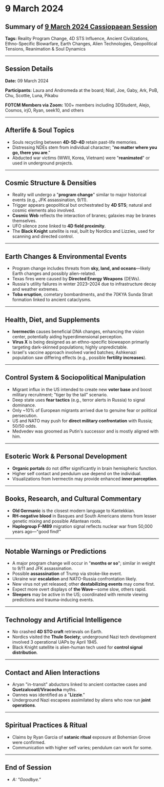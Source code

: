 # 9 March 2024

## Summary of [9 March 2024 Cassiopaean Session](https://cassiopaea.org/forum/threads/session-9-march-2024.54385/)

**Tags:** Reality Program Change, 4D STS Influence, Ancient Civilizations, Ethno-Specific Biowarfare, Earth Changes, Alien Technologies, Geopolitical Tensions, Reanimation & Soul Dynamics

---


## Session Details

**Date:** 09 March 2024

**Participants:** Laura and Andromeda at the board; Niall, Joe, Gaby, Ark, PoB, Chu, Scottie, Luna, Pikabu

**FOTCM Members via Zoom:** 100+ members including 3DStudent, Alejo, Cosmos, irjO, Ryan, seek10, and others

---


## Afterlife & Soul Topics

- Souls recycling between **4D-5D-4D** retain past-life memories.
- Distressing NDEs stem from individual character; "**no matter where you go, there you are**."
- Abducted war victims (WWII, Korea, Vietnam) were "**reanimated**" or used in underground projects.

---


## Cosmic Structure & Densities

- Reality will undergo a "**program change**" similar to major historical events (e.g., JFK assassination, 9/11).
- Trigger appears geopolitical but orchestrated by **4D STS**; natural and cosmic elements also involved.
- **Cosmic Web** reflects the interaction of branes; galaxies may be branes themselves.
- UFO silence zone linked to **4D field proximity**.
- The **Black Knight** satellite is real, built by Nordics and Lizzies, used for scanning and directed control.

---


## Earth Changes & Environmental Events

- Program change includes threats from **sky, land, and oceans**—likely Earth changes and possibly alien-related.
- Texas fires were caused by **Directed Energy Weapons** (DEWs).
- Russia's utility failures in winter 2023–2024 due to infrastructure decay and weather extremes.
- **Toba eruption**, cometary bombardments, and the 70KYA Sunda Strait formation linked to ancient cataclysms.

---


## Health, Diet, and Supplements

- **Ivermectin** causes beneficial DNA changes, enhancing the vision center, potentially aiding hyperdimensional perception.
- **Virus X** is being designed as an ethno-specific bioweapon primarily targeting dark-skinned populations; highly unpredictable.
- Israel's vaccine approach involved varied batches; Ashkenazi population saw differing effects (e.g., possible **fertility increases**).

---


## Control System & Sociopolitical Manipulation

- Migrant influx in the US intended to create new **voter base** and boost military recruitment; "tiger by the tail" scenario.
- Deep state uses **fear tactics** (e.g., terror alerts in Russia) to signal dominance.
- Only ~10% of European migrants arrived due to genuine fear or political persecution.
- US and NATO may push for **direct military confrontation** with Russia; 50/50 odds.
- Medvedev was groomed as Putin's successor and is mostly aligned with him.

---


## Esoteric Work & Personal Development

- **Organic portals** do not differ significantly in brain hemispheric function.
- Higher self contact and pendulum use depend on the individual.
- Visualizations from Ivermectin may provide enhanced **inner perception**.

---


## Books, Research, and Cultural Commentary

- **Old Germanic** is the closest modern language to Kantekkian.
- **RH-negative blood** in Basques and South Americans stems from lesser genetic mixing and possible Atlantean roots.
- **Haplogroup F-M89** migration signal reflects nuclear war from 50,000 years ago—"good find!"

---


## Notable Warnings or Predictions

- A major program change will occur in "**months or so**"; similar in weight to 9/11 and JFK assassination.
- Possible **assassination** of Trump via stroke-like event.
- Ukraine war **escalation** and NATO-Russia confrontation likely.
- New virus not yet released; other **destabilizing events** may come first.
- Expect more overt displays of **the Wave**—some slow, others rapid.
- **Sleepers** may be active in the US; coordinated with remote viewing predictions and trauma-inducing events.

---


## Technology and Artificial Intelligence

- No crashed **4D STO craft** retrievals on Earth.
- Nordics visited the **Thule Society**; underground Nazi tech development involved 3 operational UAPs by April 1945.
- Black Knight satellite is alien-human tech used for **control signal distribution**.

---


## Contact and Alien Interactions

- Aryan "in-transit" abductors linked to ancient contactee cases and **Quetzalcoatl/Viracocha** myths.
- Oannes was identified as a "**Lizzie**."
- Underground Nazi escapees assimilated by aliens who now run **joint operations**.

---


## Spiritual Practices & Ritual

- Claims by Ryan Garcia of **satanic ritual** exposure at Bohemian Grove were confirmed.
- Communication with higher self varies; pendulum can work for some.

---


## End of Session

- *A: "Goodbye."*


